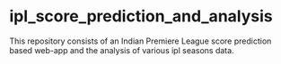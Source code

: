 # ipl_score_prediction_and_analysis
This repository consists of  an Indian Premiere League score prediction based web-app and the analysis of various ipl seasons data.

